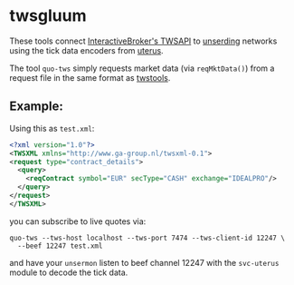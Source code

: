 twsgluum
========

These tools connect [InteractiveBroker's TWSAPI][1] to [unserding][2]
networks using the tick data encoders from [uterus][3].

The tool `quo-tws` simply requests market data (via `reqMktData()`) from
a request file in the same format as [twstools][4].

Example:
--------

  Using this as `test.xml`:
```xml
<?xml version="1.0"?>
<TWSXML xmlns="http://www.ga-group.nl/twsxml-0.1">
<request type="contract_details">
  <query>
    <reqContract symbol="EUR" secType="CASH" exchange="IDEALPRO"/>
  </query>
</request>
</TWSXML>
```
  you can subscribe to live quotes via:

    quo-tws --tws-host localhost --tws-port 7474 --tws-client-id 12247 \
      --beef 12247 test.xml

  and have your `unsermon` listen to beef channel 12247 with the
  `svc-uterus` module to decode the tick data.

  [1]: https://github.com/rudimeier/twsapi
  [2]: https://github.com/hroptatyr/unserding
  [3]: https://github.com/hroptatyr/uterus
  [4]: https://github.com/rudimeier/twstools
